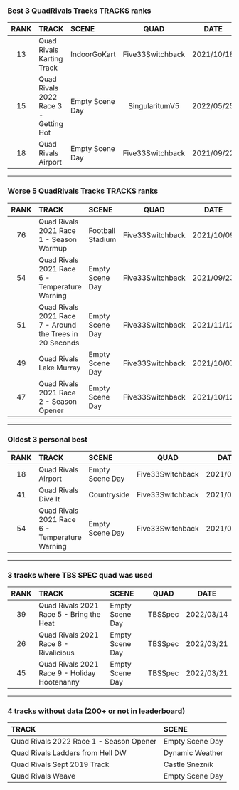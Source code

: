 ### Best 3 QuadRivals Tracks TRACKS ranks
|RANK|TRACK|SCENE|QUAD|DATE|
|:---:|:---|:---|:---:|:---:|
|13|Quad Rivals Karting Track|IndoorGoKart|Five33Switchback|2021/10/18|
|15|Quad Rivals 2022 Race 3 - Getting Hot|Empty Scene Day|SingularitumV5|2022/05/25|
|18|Quad Rivals Airport|Empty Scene Day|Five33Switchback|2021/09/22|
---
### Worse 5 QuadRivals Tracks TRACKS ranks
|RANK|TRACK|SCENE|QUAD|DATE|
|:---:|:---|:---|:---:|:---:|
|76|Quad Rivals 2021 Race 1 - Season Warmup|Football Stadium|Five33Switchback|2021/10/09|
|54|Quad Rivals 2021 Race 6 - Temperature Warning|Empty Scene Day|Five33Switchback|2021/09/23|
|51|Quad Rivals 2021 Race 7 - Around the Trees in 20 Seconds|Empty Scene Day|Five33Switchback|2021/11/12|
|49|Quad Rivals Lake Murray|Empty Scene Day|Five33Switchback|2021/10/07|
|47|Quad Rivals 2021 Race 2 - Season Opener|Empty Scene Day|Five33Switchback|2021/10/12|
---
### Oldest 3 personal best
|RANK|TRACK|SCENE|QUAD|DATE|
|:---:|:---|:---|:---:|:---:|
|18|Quad Rivals Airport|Empty Scene Day|Five33Switchback|2021/09/22|
|41|Quad Rivals Dive It|Countryside|Five33Switchback|2021/09/22|
|54|Quad Rivals 2021 Race 6 - Temperature Warning|Empty Scene Day|Five33Switchback|2021/09/23|
---
### 3 tracks where TBS SPEC quad was used
|RANK|TRACK|SCENE|QUAD|DATE|
|:---:|:---|:---|:---:|:---:|
|39|Quad Rivals 2021 Race 5 - Bring the Heat|Empty Scene Day|TBSSpec|2022/03/14|
|26|Quad Rivals 2021 Race 8 - Rivalicious|Empty Scene Day|TBSSpec|2022/03/21|
|45|Quad Rivals 2021 Race 9 - Holiday Hootenanny|Empty Scene Day|TBSSpec|2022/03/21|
---
### 4 tracks without data (200+ or not in leaderboard)
|TRACK|SCENE|
|:---|:---|
|Quad Rivals 2022 Race 1 - Season Opener|Empty Scene Day|
|Quad Rivals Ladders from Hell DW|Dynamic Weather|
|Quad Rivals Sept 2019 Track|Castle Sneznik|
|Quad Rivals Weave|Empty Scene Day|
